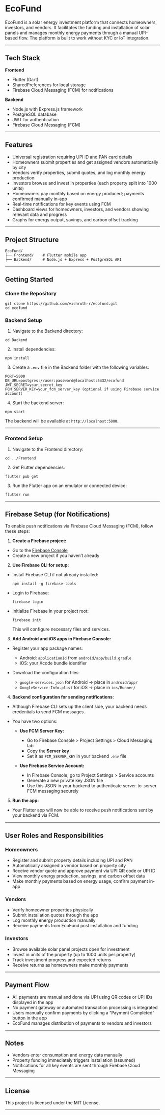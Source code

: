 # EcoFund

EcoFund is a solar energy investment platform that connects homeowners, investors, and vendors. It facilitates the funding and installation of solar panels and manages monthly energy payments through a manual UPI-based flow. The platform is built to work without KYC or IoT integration.

---

## Tech Stack

**Frontend**

* Flutter (Dart)
* SharedPreferences for local storage
* Firebase Cloud Messaging (FCM) for notifications

**Backend**

* Node.js with Express.js framework
* PostgreSQL database
* JWT for authentication
* Firebase Cloud Messaging (FCM)
---

## Features

* Universal registration requiring UPI ID and PAN card details
* Homeowners submit properties and get assigned vendors automatically by city
* Vendors verify properties, submit quotes, and log monthly energy production
* Investors browse and invest in properties (each property split into 1000 units)
* Homeowners pay monthly based on energy produced; payments confirmed manually in-app
* Real-time notifications for key events using FCM
* Dashboard views for homeowners, investors, and vendors showing relevant data and progress
* Graphs for energy output, savings, and carbon offset tracking

---

## Project Structure

```
EcoFund/
├── Frontend/    # Flutter mobile app
├── Backend/     # Node.js + Express + PostgreSQL API
```

---

## Getting Started

### Clone the Repository

```
git clone https://github.com/vishruth-r/ecofund.git
cd ecofund
```

### Backend Setup

1. Navigate to the Backend directory:

```
cd Backend
```

2. Install dependencies:

```
npm install
```

3. Create a `.env` file in the Backend folder with the following variables:

```
PORT=5000
DB_URL=postgres://user:password@localhost:5432/ecofund
JWT_SECRET=your_secret_key
FCM_SERVER_KEY=your_fcm_server_key (optional if using Firebase service account)
```

4. Start the backend server:

```
npm start
```

The backend will be available at `http://localhost:5000`.

---

### Frontend Setup

1. Navigate to the Frontend directory:

```
cd ../Frontend
```

2. Get Flutter dependencies:

```
flutter pub get
```

3. Run the Flutter app on an emulator or connected device:

```
flutter run
```

---

## Firebase Setup (for Notifications)

To enable push notifications via Firebase Cloud Messaging (FCM), follow these steps:

1. **Create a Firebase project:**

* Go to the [Firebase Console](https://console.firebase.google.com/)
* Create a new project if you haven’t already

2. **Use Firebase CLI for setup:**

* Install Firebase CLI if not already installed:

  ```
  npm install -g firebase-tools
  ```

* Login to Firebase:

  ```
  firebase login
  ```

* Initialize Firebase in your project root:

  ```
  firebase init
  ```

  This will configure necessary files and services.

3. **Add Android and iOS apps in Firebase Console:**

* Register your app package names:

  * Android: `applicationId` from `android/app/build.gradle`
  * iOS: your Xcode bundle identifier
* Download the configuration files:

  * `google-services.json` for Android → place in `android/app/`
  * `GoogleService-Info.plist` for iOS → place in `ios/Runner/`

4. **Backend configuration for sending notifications:**

* Although Firebase CLI sets up the client side, your backend needs credentials to send FCM messages.
* You have two options:

  * **Use FCM Server Key:**

    * Go to Firebase Console > Project Settings > Cloud Messaging tab
    * Copy the **Server key**
    * Set it as `FCM_SERVER_KEY` in your backend `.env` file

  * **Use Firebase Service Account:**

    * In Firebase Console, go to Project Settings > Service accounts
    * Generate a new private key JSON file
    * Use this JSON in your backend to authenticate server-to-server FCM messaging securely

5. **Run the app:**

* Your Flutter app will now be able to receive push notifications sent by your backend via FCM.

---

## User Roles and Responsibilities

### Homeowners

* Register and submit property details including UPI and PAN
* Automatically assigned a vendor based on property city
* Receive vendor quote and approve payment via UPI QR code or UPI ID
* View monthly energy production, savings, and carbon offset data
* Make monthly payments based on energy usage, confirm payment in-app

### Vendors

* Verify homeowner properties physically
* Submit installation quotes through the app
* Log monthly energy production manually
* Receive payments from EcoFund post installation and funding

### Investors

* Browse available solar panel projects open for investment
* Invest in units of the property (up to 1000 units per property)
* Track investment progress and expected returns
* Receive returns as homeowners make monthly payments

---

## Payment Flow

* All payments are manual and done via UPI using QR codes or UPI IDs displayed in the app
* No payment gateway or automated transaction processing is integrated
* Users manually confirm payments by clicking a “Payment Completed” button in the app
* EcoFund manages distribution of payments to vendors and investors

---

## Notes

* Vendors enter consumption and energy data manually
* Property funding immediately triggers installation (assumed)
* Notifications for all key events are sent through Firebase Cloud Messaging

---

## License

This project is licensed under the MIT License.

---

